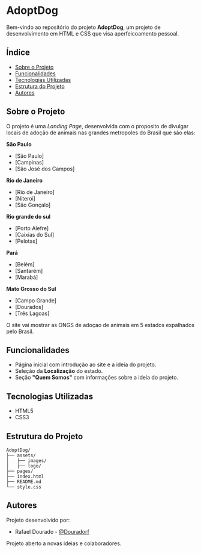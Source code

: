 # AdoptDog

Bem-vindo ao repositório do projeto **AdoptDog**, um projeto de desenvolvimento em HTML e CSS que visa aperfeicoamento pessoal.

## Índice

- [Sobre o Projeto](#sobre-o-projeto)
- [Funcionalidades](#funcionalidades)
- [Tecnologias Utilizadas](#tecnologias-utilizadas)
- [Estrutura do Projeto](#estrutura-do-projeto)
- [Autores](#autores)

## Sobre o Projeto

O projeto é uma _Landing Page_, desenvolvida com o proposito de divulgar locais de adoção de animais nas grandes metropoles do Brasil que são elas:

**São Paulo**
- [São Paulo]
- [Campinas]
- [São José dos Campos]

**Rio de Janeiro**
- [Rio de Janeiro]
- [Niteroi]
- [São Gonçalo]

**Rio grande do sul**
- [Porto Alefre]
- [Caixias do Sul]
- [Pelotas]

**Pará**
- [Belém]
- [Santarém]
- [Marabá]
  
**Mato Grosso do Sul**
- [Campo Grande]
- [Dourados]
- [Três Lagoas]

O site vai mostrar as ONGS de adoçao de animais em 5 estados expalhados pelo Brasil.

## Funcionalidades

- Página inicial com introdução ao site e a ideia do projeto.
- Seleção da **Localização** do estado.
- Seção **"Quem Somos"** com informações sobre a ideia do projeto.

## Tecnologias Utilizadas

- HTML5
- CSS3

## Estrutura do Projeto

```
AdoptDog/
├── assets/
│   ├── images/
│   ├── logo/
├── pages/
├── index.html
├── README.md
└── style.css
```

## Autores

Projeto desenvolvido por:

- Rafael Dourado - [@Douradorf](https://github.com/Douradorf)

Projeto aberto a novas ideias e colaboradores.
